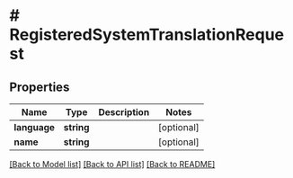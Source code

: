 # # RegisteredSystemTranslationRequest

## Properties

Name | Type | Description | Notes
------------ | ------------- | ------------- | -------------
**language** | **string** |  | [optional]
**name** | **string** |  | [optional]

[[Back to Model list]](../../README.md#models) [[Back to API list]](../../README.md#endpoints) [[Back to README]](../../README.md)
